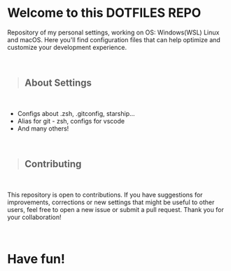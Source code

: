 # Welcome to this DOTFILES REPO

Repository of my personal settings, working on OS: Windows(WSL) Linux and macOS. Here you'll find configuration files that can help optimize and customize your development experience.

<br>

> ## About Settings

<br>

- Configs about .zsh, .gitconfig, starship...
- Alias for git - zsh, configs for vscode
- And many others!

<br>

> ## Contributing

<br>

This repository is open to contributions. If you have suggestions for improvements, corrections or new settings that might be useful to other users, feel free to open a new issue or submit a pull request. Thank you for your collaboration!

<br>

# Have fun!